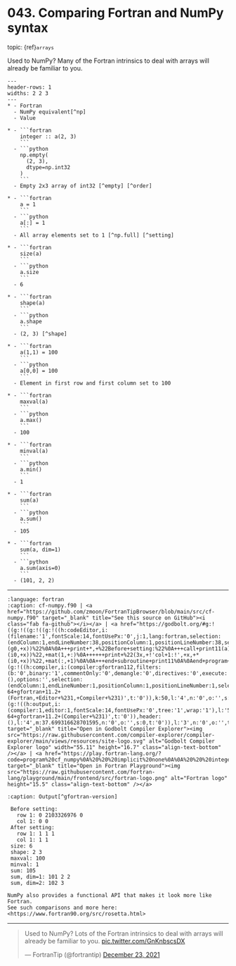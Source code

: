 # <span class='text-muted'>043.</span> Comparing Fortran and NumPy syntax

<span style='font-size: small;' class='text-muted'>topic: {ref}`arrays`</span>

Used to NumPy?
Many of the Fortran intrinsics to deal with arrays will already be familiar to you.

```{list-table} A bit of Fortran vs NumPy
---
header-rows: 1
widths: 2 2 3
---
* - Fortran
  - NumPy equivalent[^np]
  - Value

* - ```fortran 
    integer :: a(2, 3)
    ```
  - ```python
    np.empty(
      (2, 3),
      dtype=np.int32
    )
    ```
  - Empty 2x3 array of int32 [^empty] [^order]

* - ```fortran
    a = 1
    ```
  - ```python
    a[:] = 1
    ``` 
  - All array elements set to 1 [^np.full] [^setting]

* - ```fortran
    size(a)
    ``` 
  - ```python
    a.size
    ``` 
  - 6

* - ```fortran
    shape(a)
    ``` 
  - ```python
    a.shape
    ``` 
  - (2, 3) [^shape]

* - ```fortran
    a(1,1) = 100
    ``` 
  - ```python
    a[0,0] = 100
    ``` 
  - Element in first row and first column set to 100

* - ```fortran
    maxval(a)
    ``` 
  - ```python
    a.max()
    ``` 
  - 100

* - ```fortran
    minval(a)
    ``` 
  - ```python
    a.min()
    ``` 
  - 1

* - ```fortran
    sum(a)
    ``` 
  - ```python
    a.sum()
    ``` 
  - 105

* - ```fortran
    sum(a, dim=1)
    ``` 
  - ```python
    a.sum(axis=0)
    ``` 
  - (101, 2, 2)
```

[^np]: The NumPy examples assume
    ```python
    import numpy as np
    ```

[^empty]: In Fortran, the "empty" array may get values set to zero,
    but this is not guaranteed (compiler and hardware(?) dependence).
    With NumPy, the uninitialized array elements will not (all) be zero.

[^np.full]: With NumPy,
    ```python
    a = np.full((m, n), value, dtype=np.int32)
    ```
    could be used  to achieve the result of the first two steps.

[^order]: In Fortran, remember that the array elements are stored in
    column-major order.
    In NumPy, row-major order is the default, though you can specify
    [on creation](https://numpy.org/doc/stable/reference/generated/numpy.empty.html)
    or [transform to](https://numpy.org/doc/stable/reference/generated/numpy.asfortranarray.html)
    column-major order.

[^setting]: **Notes**
    * Fortran supports the shorthand for setting all elements (`a = 1` above),
      but if you do that in Python, `a` becomes a single Python integer (`int`).

    * Fortran also supports setting all elements with colon syntax,
      but you must specify a `:` for each dimension.

    * In NumPy, `a[:]` and `a[...]` both work as shorthand for the entire array
      regardless of the number of dimensions,
      whereas in Fortran we need to give a colon for each dimension: `a(:,:)`.

    * For Fortran allocatable arrays, `a = ...` might[^b] re-allocate the array,
      whereas explicit `a(:,:) = ...` would not.
    
    [^b]: If it has already been allocated and the RHS is an array with
        a different shape from the LHS.
        `a = 1` like in our example still just sets all elements to 1.

[^shape]: `shape(a)` (Fortran) returns an integer array,
    whereas `a.shape` (NumPy) returns a tuple of Python `int`s
    (i.e., not NumPy integers).


---

```{literalinclude} ../../src/cf-numpy.f90
:language: fortran
:caption: cf-numpy.f90 | <a href="https://github.com/zmoon/FortranTipBrowser/blob/main/src/cf-numpy.f90" target="_blank" title="See this source on GitHub"><i class="fab fa-github"></i></a> | <a href="https://godbolt.org/#g:!((g:!((g:!((g:!((h:codeEditor,i:(filename:'1',fontScale:14,fontUsePx:'0',j:1,lang:fortran,selection:(endColumn:1,endLineNumber:38,positionColumn:1,positionLineNumber:38,selectionStartColumn:1,selectionStartLineNumber:38,startColumn:1,startLineNumber:38),source:'program+cf_numpy%0A+++implicit+none%0A%0A+++integer,+parameter+::+m+%3D+2,+n+%3D+3%0A+++integer+::+a(m,+n)%0A+++character(len%3D*),+parameter+::+fmt+%3D+%22(x,+a,+!':!',+x,+*(g0,+x))%22%0A%0A+++print+*,+%22Before+setting:%22%0A+++call+print11(a)%0A%0A+++a+%3D+1++!!+Set+all+elements%0A%0A+++print+*,+%22After+setting:%22%0A+++call+print11(a)%0A%0A+++print+fmt,+%22size%22,+size(a)%0A+++print+fmt,+%22shape%22,+shape(a)%0A%0A+++a(1,1)+%3D+100%0A+++%0A+++print+fmt,+%22maxval%22,+maxval(a)%0A+++print+fmt,+%22minval%22,+minval(a)%0A%0A+++print+fmt,+%22sum%22,+sum(a)%0A+++print+fmt,+%22sum,+dim%3D1%22,+sum(a,+dim%3D1)%0A+++print+fmt,+%22sum,+dim%3D2%22,+sum(a,+dim%3D2)%0A%0Acontains%0A%0A+++subroutine+print11(mat)%0A++++++integer,+intent(in)+::+mat(:,:)%0A%0A++++++print+%22(3x,+!'row+1:!',+x,+*(i0,+x))%22,+mat(1,+:)%0A++++++print+%22(3x,+!'col+1:!',+x,+*(i0,+x))%22,+mat(:,+1)%0A%0A+++end+subroutine+print11%0A%0Aend+program+cf_numpy%0A'),l:'5',n:'0',o:'Fortran+source+%231',t:'0')),k:50,l:'4',n:'0',o:'',s:0,t:'0'),(g:!((h:compiler,i:(compiler:gfortran112,filters:(b:'0',binary:'1',commentOnly:'0',demangle:'0',directives:'0',execute:'0',intel:'0',libraryCode:'0',trim:'1'),flagsViewOpen:'1',fontScale:14,fontUsePx:'0',j:1,lang:fortran,libs:!(),options:'',selection:(endColumn:1,endLineNumber:1,positionColumn:1,positionLineNumber:1,selectionStartColumn:1,selectionStartLineNumber:1,startColumn:1,startLineNumber:1),source:1,tree:'1'),l:'5',n:'0',o:'x86-64+gfortran+11.2+(Fortran,+Editor+%231,+Compiler+%231)',t:'0')),k:50,l:'4',n:'0',o:'',s:0,t:'0')),l:'2',m:62.300683371298405,n:'0',o:'',t:'0'),(g:!((h:output,i:(compiler:1,editor:1,fontScale:14,fontUsePx:'0',tree:'1',wrap:'1'),l:'5',n:'0',o:'Output+of+x86-64+gfortran+11.2+(Compiler+%231)',t:'0')),header:(),l:'4',m:37.699316628701595,n:'0',o:'',s:0,t:'0')),l:'3',n:'0',o:'',t:'0')),version:4" target="_blank" title="Open in Godbolt Compiler Explorer"><img src="https://raw.githubusercontent.com/compiler-explorer/compiler-explorer/main/views/resources/site-logo.svg" alt="Godbolt Compiler Explorer logo" width="55.11" height="16.7" class="align-text-bottom" /></a> | <a href="https://play.fortran-lang.org/?code=program%20cf_numpy%0A%20%20%20implicit%20none%0A%0A%20%20%20integer%2C%20parameter%20%3A%3A%20m%20%3D%202%2C%20n%20%3D%203%0A%20%20%20integer%20%3A%3A%20a%28m%2C%20n%29%0A%20%20%20character%28len%3D%2A%29%2C%20parameter%20%3A%3A%20fmt%20%3D%20%22%28x%2C%20a%2C%20%27%3A%27%2C%20x%2C%20%2A%28g0%2C%20x%29%29%22%0A%0A%20%20%20print%20%2A%2C%20%22Before%20setting%3A%22%0A%20%20%20call%20print11%28a%29%0A%0A%20%20%20a%20%3D%201%20%20%21%20Set%20all%20elements%0A%0A%20%20%20print%20%2A%2C%20%22After%20setting%3A%22%0A%20%20%20call%20print11%28a%29%0A%0A%20%20%20print%20fmt%2C%20%22size%22%2C%20size%28a%29%0A%20%20%20print%20fmt%2C%20%22shape%22%2C%20shape%28a%29%0A%0A%20%20%20a%281%2C1%29%20%3D%20100%0A%20%20%20%0A%20%20%20print%20fmt%2C%20%22maxval%22%2C%20maxval%28a%29%0A%20%20%20print%20fmt%2C%20%22minval%22%2C%20minval%28a%29%0A%0A%20%20%20print%20fmt%2C%20%22sum%22%2C%20sum%28a%29%0A%20%20%20print%20fmt%2C%20%22sum%2C%20dim%3D1%22%2C%20sum%28a%2C%20dim%3D1%29%0A%20%20%20print%20fmt%2C%20%22sum%2C%20dim%3D2%22%2C%20sum%28a%2C%20dim%3D2%29%0A%0Acontains%0A%0A%20%20%20subroutine%20print11%28mat%29%0A%20%20%20%20%20%20integer%2C%20intent%28in%29%20%3A%3A%20mat%28%3A%2C%3A%29%0A%0A%20%20%20%20%20%20print%20%22%283x%2C%20%27row%201%3A%27%2C%20x%2C%20%2A%28i0%2C%20x%29%29%22%2C%20mat%281%2C%20%3A%29%0A%20%20%20%20%20%20print%20%22%283x%2C%20%27col%201%3A%27%2C%20x%2C%20%2A%28i0%2C%20x%29%29%22%2C%20mat%28%3A%2C%201%29%0A%0A%20%20%20end%20subroutine%20print11%0A%0Aend%20program%20cf_numpy%0A" target="_blank" title="Open in Fortran Playground"><img src="https://raw.githubusercontent.com/fortran-lang/playground/main/frontend/src/fortran-logo.png" alt="Fortran logo" height="15.5" class="align-text-bottom" /></a>
```

```{code-block} text
:caption: Output[^gfortran-version]

 Before setting:
   row 1: 0 2103326976 0
   col 1: 0 0
 After setting:
   row 1: 1 1 1
   col 1: 1 1
 size: 6
 shape: 2 3
 maxval: 100
 minval: 1
 sum: 105
 sum, dim=1: 101 2 2
 sum, dim=2: 102 3

```

[^gfortran-version]: Compiled using `GNU Fortran (Ubuntu 11.3.0-1ubuntu1~22.04) 11.3.0` with no flags

```{note}
NumPy also provides a functional API that makes it look more like Fortran.
See such comparisons and more here:
<https://www.fortran90.org/src/rosetta.html>
```

---

<blockquote class="twitter-tweet"><p lang="en" dir="ltr">Used to NumPy? Lots of the Fortran intrinsics to deal with arrays will already be familiar to you. <a href="https://t.co/GnKnbscsDX">pic.twitter.com/GnKnbscsDX</a></p>&mdash; FortranTip (@fortrantip) <a href="https://twitter.com/fortrantip/status/1473958733571104773?ref_src=twsrc%5Etfw">December 23, 2021</a></blockquote><script async src="https://platform.twitter.com/widgets.js" charset="utf-8"></script>